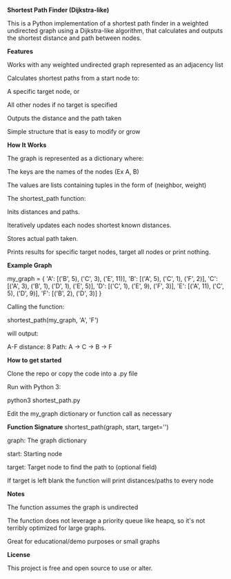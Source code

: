 **Shortest Path Finder (Dijkstra-like)**


This is a Python implementation of a shortest path finder in a weighted undirected graph using a Dijkstra-like algorithm, that calculates and outputs the shortest distance and path between nodes.


**Features**


Works with any weighted undirected graph represented as an adjacency list


Calculates shortest paths from a start node to:


A specific target node, or


All other nodes if no target is specified


Outputs the distance and the path taken


Simple structure that is easy to modify or grow


**How It Works**


The graph is represented as a dictionary where:


The keys are the names of the nodes (Ex A, B)


The values are lists containing tuples in the form of (neighbor, weight)


The shortest_path function:


Inits distances and paths.


Iteratively updates each nodes shortest known distances.


Stores actual path taken.


Prints results for specific target nodes, target all nodes or print nothing.


**Example Graph**

my_graph = {
    'A': [('B', 5), ('C', 3), ('E', 11)],
    'B': [('A', 5), ('C', 1), ('F', 2)],
    'C': [('A', 3), ('B', 1), ('D', 1), ('E', 5)],
    'D': [('C', 1), ('E', 9), ('F', 3)],
    'E': [('A', 11), ('C', 5), ('D', 9)],
    'F': [('B', 2), ('D', 3)]
}

Calling the function:


shortest_path(my_graph, 'A', 'F')

will output:


A-F distance: 8
Path: A -> C -> B -> F  


**How to get started**

Clone the repo or copy the code into a .py file

Run with Python 3:

python3 shortest_path.py 


Edit the my_graph dictionary or function call as necessary

**Function Signature** 
shortest_path(graph, start, target='') 


graph: The graph dictionary 

start: Starting node 

target: Target node to find the path to (optional field) 

If target is left blank the function will print distances/paths to every node 


**Notes**

The function assumes the graph is undirected 

The function does not leverage a priority queue like heapq, so it's not terribly optimized for large graphs. 

Great for educational/demo purposes or small graphs 

**License** 

This project is free and open source to use or alter.
